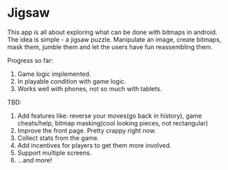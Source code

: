Jigsaw
======

This app is all about exploring what can be done with bitmaps in android. The idea is simple - a jigsaw puzzle. 
Manipulate an image, create bitmaps, mask them, jumble them and let the users have fun reassembling them.

Progress so far:
1. Game logic implemented.
2. In playable condition with game logic. 
3. Works well with phones, not so much with tablets.

TBD:
1. Add features like: reverse your moves(go back in history), game cheats/help, bitmap masking(cool looking pieces, not rectangular)
2. Improve the front page. Pretty crappy right now.
3. Collect stats from the game.
4. Add incentives for players to get them more involved.
5. Support multiple screens.
5. ...and more!
